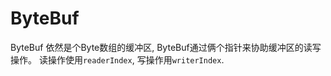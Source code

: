 # ByteBuf
ByteBuf 依然是个Byte数组的缓冲区, ByteBuf通过俩个指针来协助缓冲区的读写操作。
读操作使用`readerIndex`, 写操作用`writerIndex`.


